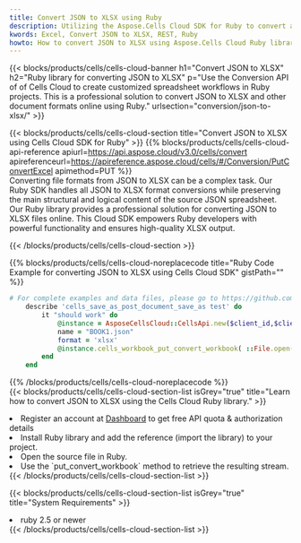 ```yaml
---
title: Convert JSON to XLSX using Ruby 
description: Utilizing the Aspose.Cells Cloud SDK for Ruby to convert a JSON format file to a XLSX format file. 
kwords: Excel, Convert JSON to XLSX, REST, Ruby
howto: How to convert JSON to XLSX using Aspose.Cells Cloud Ruby library.
---
```



{{< blocks/products/cells/cells-cloud-banner h1="Convert JSON to XLSX" h2="Ruby library for converting JSON to XLSX" p="Use the Conversion API of of Cells Cloud to create customized spreadsheet workflows in Ruby projects. This is a professional solution to convert JSON to XLSX and other document formats online using Ruby." urlsection="conversion/json-to-xlsx/" >}}

{{< blocks/products/cells/cells-cloud-section  title="Convert JSON to XLSX using Cells Cloud SDK for Ruby" >}}
{{% blocks/products/cells/cells-cloud-api-reference  apiurl=https://api.aspose.cloud/v3.0/cells/convert  apireferenceurl=https://apireference.aspose.cloud/cells/#/Conversion/PutConvertExcel  apimethod=PUT %}}
<br/>
Converting file formats from JSON to XLSX can be a complex task. Our Ruby SDK handles all JSON to XLSX format conversions while preserving the main structural and logical content of the source JSON spreadsheet. Our Ruby library provides a professional solution for converting JSON to XLSX files online. This Cloud SDK empowers Ruby developers with powerful functionality and ensures high-quality XLSX output.

{{< /blocks/products/cells/cells-cloud-section >}}

{{% blocks/products/cells/cells-cloud-noreplacecode title="Ruby Code Example for converting JSON to XLSX using Cells Cloud SDK" gistPath="" %}}
 
```ruby
# For complete examples and data files, please go to https://github.com/aspose-cells-cloud/aspose-cells-cloud-ruby/
    describe 'cells_save_as_post_document_save_as test' do
        it "should work" do
            @instance = AsposeCellsCloud::CellsApi.new($client_id,$client_secret,"v3.0","https://api.aspose.cloud/")
            name = "BOOK1.json"
            format = 'xlsx'
            @instance.cells_workbook_put_convert_workbook( ::File.open(File.expand_path("data/"+name),"r")  {|io| io.read(io.size) },{:format=>format})     
        end
    end
```
 
{{% /blocks/products/cells/cells-cloud-noreplacecode  %}}
<br/>
{{< blocks/products/cells/cells-cloud-section-list isGrey="true"  title="Learn how to convert JSON to XLSX using the Cells Cloud Ruby library." >}}
<li>Register an account at <a href="https://dashboard.aspose.cloud/">Dashboard</a> to get free API quota & authorization details</li>
<li>Install Ruby library and add the reference (import the library) to your project.</li>
<li>Open the source file in Ruby.</li>
<li>Use the `put_convert_workbook` method to retrieve the resulting stream.</li>
{{< /blocks/products/cells/cells-cloud-section-list >}}

{{< blocks/products/cells/cells-cloud-section-list isGrey="true"  title="System Requirements" >}}
<li>ruby 2.5 or newer</li>
{{< /blocks/products/cells/cells-cloud-section-list >}}
